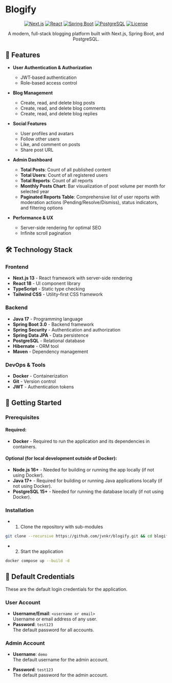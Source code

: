 # Blogify

<div align="center">

[![Next.js](https://img.shields.io/badge/Next.js-13-black?style=flat&logo=next.js)](https://nextjs.org/)
[![React](https://img.shields.io/badge/React-18-blue?style=flat&logo=react)](https://reactjs.org/)
[![Spring Boot](https://img.shields.io/badge/Spring%20Boot-3.0-brightgreen?style=flat&logo=spring)](https://spring.io/projects/spring-boot)
[![PostgreSQL](https://img.shields.io/badge/PostgreSQL-15-blue?style=flat&logo=postgresql)](https://www.postgresql.org/)
[![License](https://img.shields.io/badge/License-GPLv3-blue.svg)](LICENSE)

A modern, full-stack blogging platform built with Next.js, Spring Boot, and PostgreSQL.

</div>

## 🌟 Features

- **User Authentication & Authorization**

  - JWT-based authentication
  - Role-based access control

- **Blog Management**

  - Create, read, and delete blog posts
  - Create, read, and delete blog comments
  - Create, read, and delete blog replies

- **Social Features**

  - User profiles and avatars
  - Follow other users
  - Like, and comment on posts
  - Share post URL

- **Admin Dashboard**

  - **Total Posts**: Count of all published content
  - **Total Users**: Count of all registered users
  - **Total Reports**: Count of all reports
  - **Monthly Posts Chart**: Bar visualization of post volume per month for selected year
  - **Paginated Reports Table**: Comprehensive list of user reports with moderation actions (Pending/Resolve/Dismiss), status indicators, and filtering options

- **Performance & UX**
  - Server-side rendering for optimal SEO
  - Infinite scroll pagination

## 🛠️ Technology Stack

### Frontend

- **Next.js 13** - React framework with server-side rendering
- **React 18** - UI component library
- **TypeScript** - Static type checking
- **Tailwind CSS** - Utility-first CSS framework

### Backend

- **Java 17** - Programming language
- **Spring Boot 3.0** - Backend framework
- **Spring Security** - Authentication and authorization
- **Spring Data JPA** - Data persistence
- **PostgreSQL** - Relational database
- **Hibernate** - ORM tool
- **Maven** - Dependency management

### DevOps & Tools

- **Docker** - Containerization
- **Git** - Version control
- **JWT** - Authentication tokens

## 🚀 Getting Started

### Prerequisites

#### Required:

- **Docker** - Required to run the application and its dependencies in containers.

#### Optional (for local development outside of Docker):

- **Node.js 16+** - Needed for building or running the app locally (if not using Docker).
- **Java 17+** - Required for building or running Java applications locally (if not using Docker).
- **PostgreSQL 15+** - Needed for running the database locally (if not using Docker).

### Installation

- 1. Clone the repository with sub-modules

```bash
git clone --recursive https://github.com/jvnkr/blogify.git && cd blogify
```

- 2. Start the application

```bash
docker compose up --build -d
```

## 🔑 Default Credentials

These are the default login credentials for the application.

### User Account

- **Username/Email**: `<username or email>`  
  Username or email address of any user.
- **Password**: `test123`  
  The default password for all accounts.

### Admin Account

- **Username**: `demo`  
  The default username for the admin account.

- **Password**: `test123`  
  The default password for the admin account.
